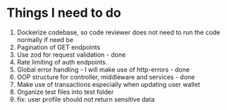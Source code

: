 # Things I need to do
1. Dockerize codebase, so code reviewer does not need to run the code normally if need be
2. Pagination of GET endpoints
3. Use zod for request validation - done
4. Rate limiting of auth endpoints.
5. Global error handling - I will make use of http-errors - done
6. OOP structure for controller, middleware and services - done
7. Make use of transactions especially when updating user wallet
8. Organize test files into test folder
9. fix: user profile should not return sensitive data